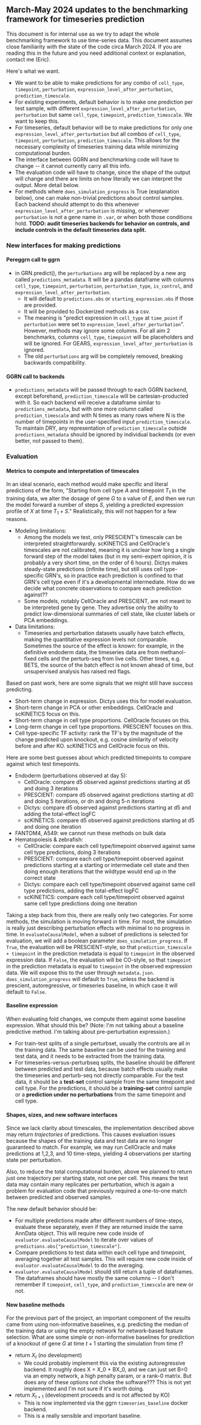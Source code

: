 ## March-May 2024 updates to the benchmarking framework for timeseries prediction

This document is for internal use as we try to adapt the whole benchmarking framework to use time-series data. This document assumes close familiarity with the state of the code circa March 2024. If you are reading this in the future and you need additional context or explanation, contact me (Eric). 

Here's what we want.

- We want to be able to make predictions for any combo of `cell_type`, `timepoint`, `perturbation`, `expression_level_after_perturbation`, `prediction_timescale`. 
- For existing experiments, default behavior is to make one prediction per test sample, with different `expression_level_after_perturbation`, `perturbation` but same `cell_type`, `timepoint`, `prediction_timescale`. We want to keep this.
- For timeseries, default behavior will be to make predictions for only one `expression_level_after_perturbation` but all combos of `cell_type`, `timepoint`, `perturbation`, `prediction_timescale`. This allows for the necessary complexity of timeseries training data while minimizing computational burden. 
- The interface between GGRN and benchmarking code will have to change -- it cannot currently carry all this info. 
- The evaluation code will have to change, since the shape of the output will change and there are limits on how literally we can interpret the output. More detail below. 
- For methods where `does_simulation_progress` is True (explanation below), one can make non-trivial predictions about control samples. Each backend should attempt to do this whenever `expression_level_after_perturbation` is missing, or whenever `perturbation` is not a gene name in `.var`, or when both those conditions hold. **TODO: audit timeseries backends for behavior on controls, and include controls in the default timeseries data split.**

### New interfaces for making predictions 

#### Pereggrn call to ggrn

- in GRN.predict(), the `perturbations` arg will be replaced by a new arg called `predictions_metadata`. It will be a pandas dataframe with columns `cell_type`, `timepoint`, `perturbation`, `perturbation_type`, `is_control`, and `expression_level_after_perturbation`. 
    - It will default to `predictions.obs` or `starting_expression.obs` if those are provided.
    - It will be provided to Dockerized methods as a csv. 
    - The meaning is "predict expression in `cell_type` at `time_point` if `perturbation` were set to `expression_level_after_perturbation`". However, methods may ignore some columns. For all aim 2 benchmarks, columns `cell_type`, `timepoint` will be placeholders and will be ignored. For GEARS, `expression_level_after_perturbation` is ignored. 
    - The old `perturbations` arg will be completely removed, breaking backwards compatibility.

#### GGRN call to backends

- `predictions_metadata` will be passed through to each GGRN backend, except beforehand, `prediction_timescale` will be cartesian-producted with it. So each backend will receive a dataframe similar to `predictions_metadata`, but with one more column called `prediction_timescale` and with N times as many rows where N is the number of timepoints in the user-specified input `prediction_timescale`. To maintain DRY, any representation of `prediction_timescale` outside `predictions_metadata` should be ignored by individual backends (or even better, not passed to them). 

### Evaluation

#### Metrics to compute and interpretation of timescales

In an ideal scenario, each method would make specific and literal predictions of the form, "Starting from cell type $A$ and timepoint $T_1$ in the training data, we alter the dosage of gene $G$ to a value of $E$, and then we run the model forward a number of steps $S$, yielding a predicted expression profile of $X$ at time $T_1+S$." Realistically, this will not happen for a few reasons. 

- Modeling limitations: 
    - Among the models we test, only PRESCIENT's timescale can be interpreted straightforwardly. scKINETICS and CellOracle's timescales are not calibrated, meaning it is unclear how long a single forward step of the model takes (but in my semi-expert opinion, it is probably a very short time, on the order of 6 hours). Dictys makes steady-state predictions (infinite time), but still uses cell type-specific GRN's, so in practice each prediction is confined to that GRN's cell type even if it's a developmental intermediate. How do we decide what concrete observations to compare each prediction against??
    - Some models, notably CellOracle and PRESCIENT, are not meant to be interpreted gene by gene. They advertise only the ability to predict low-dimensional summaries of cell state, like cluster labels or PCA embeddings. 
- Data limitations:
    - Timeseries and perturbation datasets usually have batch effects, making the quantitative expression levels not comparable. Sometimes the source of the effect is known: for example, in the definitive endoderm data, the timeseries data are from methanol-fixed cells and the perturb-seq from live cells. Other times, e.g. BETS, the source of the batch effect is not known ahead of time, but unsupervised analysis has raised red flags.

Based on past work, here are some signals that we might still have success predicting.

- Short-term change in expression. Dictys uses this for model evaluation.
- Short-term change in PCA or other embeddings. CellOracle and scKINETICS focus on this.
- Short-term change in cell type proportions. CellOracle focuses on this.
- Long-term change in cell type proportions. PRESCIENT focuses on this.
- Cell type-specific TF activity: rank the TF's by the magnitude of the change predicted upon knockout, e.g. cosine similarity of velocity before and after KO. scKINETICS and CellOracle focus on this.

Here are some best guesses about which predicted timepoints to compare against which test timepoints.

- Endoderm (perturbations observed at day 5): 
    - CellOracle: compare d5 observed against predictions starting at d5 and doing 3 iterations
    - PRESCIENT:  compare d5 observed against predictions starting at d0 and doing 5 iterations, or dn and doing 5-n iterations
    - Dictys:     compare d5 observed against predictions starting at d5 and adding the total-effect logFC
    - scKINETICS: compare d5 observed against predictions starting at d5 and doing one iteration
- FANTOM4, A549: we cannot run these methods on bulk data
- Hematopoiesis & zebrafish: 
    - CellOracle: compare each cell type/timepoint observed against same cell type predictions, doing 3 iterations
    - PRESCIENT:  compare each cell type/timepoint observed against predictions starting at a starting or intermediate cell state and then doing enough iterations that the wildtype would end up in the correct state
    - Dictys:     compare each cell type/timepoint observed against same cell type predictions, adding the total-effect logFC
    - scKINETICS: compare each cell type/timepoint observed against same cell type predictions doing one iteration

Taking a step back from this, there are really only two categories. For some methods, the simulation is moving forward in time. For most, the simulation is really just describing perturbation effects with minimal to no progress in time. In `evaluateCausalModel`, when a subset of predictions is selected for evaluation, we will add a boolean parameter `does_simulation_progress`. If `True`, the evaluation will be PRESCIENT-style, so that `prediction_timescale + timepoint` in the prediction metadata is equal to `timepoint` in the observed expression data. If `False`, the evaluation will be CO-style, so that `timepoint` in the prediction metadata is equal to `timepoint` in the observed expression data. We will expose this to the user through `metadata.json`. `does_simulation_progress` will default to `True`, unless the backend is prescient, autoregressive, or timeseries baseline, in which case it will default to `False`.

#### Baseline expression 

When evaluating fold changes, we compute them against some baseline expression. What should this be? (Note: I'm not talking about a baseline predictive method. I'm talking about pre-perturbation expression.)

- For train-test splits of a single perturbset, usually the controls are all in the training data. The same baseline can be used for the training and test data, and it needs to be extracted from the training data. 
- For timeseries-versus-perturbseq splits, the baseline should be different between predicted and test data, because batch effects usually make the timeseries and perturb-seq not directly comparable. For the test data, it should be a **test-set** control sample from the same timepoint and cell type. For the predictions, it should be a **training-set** control sample or a **prediction under no perturbations** from the same timepoint and cell type.

#### Shapes, sizes, and new software interfaces

Since we lack clarity about timescales, the implementation described above may return *trajectories* of predictions. This causes evaluation issues because the shapes of the training data and test data are no longer guaranteed to match. For example, we may run CellOracle and make predictions at 1,2,3, and 10 time-steps, yielding 4 observations per starting state per perturbation. 

Also, to reduce the total computational burden, above we planned to return just one trajectory per starting state, not one per cell. This means the test data may contain many replicates per perturbation, which is again a problem for evaluation code that previously required a one-to-one match between predicted and observed samples. 

The new default behavior should be:

- For multiple predictions made after different numbers of time-steps, evaluate these separately, even if they are returned inside the same AnnData object. This will require new code inside of `evaluator.evaluateCausalModel` to iterate over values of `predictions.obs["prediction_timescale"]`.
- Compare predictions to test data within each cell type and timepoint, averaging together all test samples. This will require new code inside of `evaluator.evaluateCausalModel` to do the averaging.
- `evaluator.evaluateCausalModel` should still return a tuple of dataframes. The dataframes should have mostly the same columns -- I don't remember if `timepoint`, `cell_type`, and `prediction_timescale` are new or not. 

#### New baseline methods

For the previous part of the project, an important component of the results came from using non-informative baselines, e.g. predicting the median of the training data or using the empty network for network-based feature selection. What are some simple or non-informative baselines for prediction of a knockout of gene $G$ at time $t+1$ starting the simulation from time $t$?

- return $X_t$ (no development)
    - We could probably implement this via the existing autoregressive backend. It roughly does X = X_0 + BX_0, and we can just set B=0 via an empty network, a high penalty param, or a rank-0 matrix. But does any of these options not choke the software??? This is not yet implemented and I'm not sure if it's worth doing.
- return $X_{t+1}$ (development proceeds and is not affected by KO)
    - This is now implemented via the ggrn `timeseries_baseline` docker backend.
    - This is a really sensible and important baseline. 